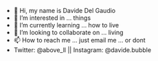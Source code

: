 
- 👋 Hi, my name is Davide Del Gaudio
- 👀 I’m interested in ... things
- 🌱 I’m currently learning ... how to live
- 💞️ I’m looking to collaborate on ... living
- 📫 How to reach me ... just email me ... or dont
-  Twitter: @above_ll || Instagram: @davide.bubble

<!---
- 👋 Hi, I’m @OneAbowAll
- 👀 I’m interested in ... ass
- 🌱 I’m currently learning ... how to eat some ass
- 💞️ I’m looking to collaborate on ... ass eating business
- 📫 How to reach me ... just email me some ass eating information
-  Twitter: @above_ll || Instagram: @davide.bubble
-->

<!---
OneAbowAll/OneAbowAll is a ✨ special ✨ repository because its `README.md` (this file) appears on your GitHub profile.
You can click the Preview link to take a look at your changes.
--->
